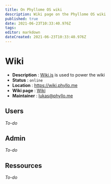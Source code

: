 ```yaml
---
title: On Phyllome OS wiki
description: Wiki page on the Phyllome OS wiki
published: true
date: 2021-06-23T10:33:40.976Z
tags: 
editor: markdown
dateCreated: 2021-06-23T10:33:40.976Z
---
```


# Wiki

* **Description** : [Wiki.js](https://js.wiki/) is used to power the wiki  
* **Status** : `online`
* **Location** : https://wiki.phyllo.me
* **Wiki page** : [Wiki](/members/wiki)
* **Maintainer** : lukas@phyllo.me

## Users

*To-do*

## Admin

*To-do*

## Ressources

*To-do*

